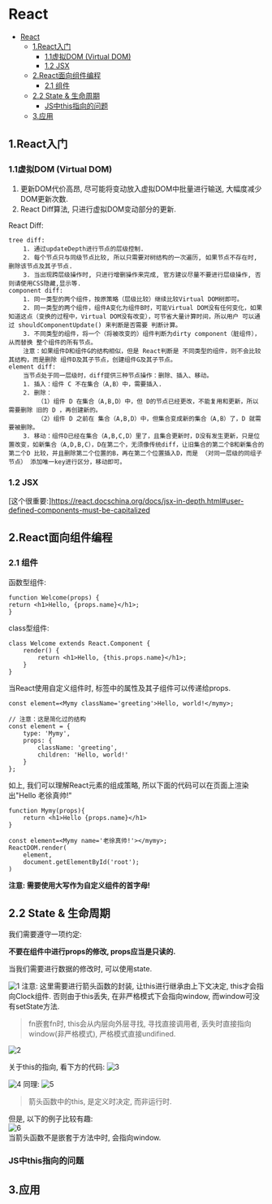# React

<!-- TOC -->

- [React](#react)
  - [1.React入门](#1react入门)
    - [1.1虚拟DOM (Virtual DOM)](#11虚拟dom-virtual-dom)
    - [1.2 JSX](#12-jsx)
  - [2.React面向组件编程](#2react面向组件编程)
    - [2.1 组件](#21-组件)
  - [2.2 State & 生命周期](#22-state--生命周期)
    - [JS中this指向的问题](#js中this指向的问题)
  - [3.应用](#3应用)

<!-- /TOC -->
## 1.React入门

### 1.1虚拟DOM (Virtual DOM)

1. 更新DOM代价高昂, 尽可能将变动放入虚拟DOM中批量进行输送, 大幅度减少DOM更新次数.
2. React Diff算法, 只进行虚拟DOM变动部分的更新.

React Diff:

    tree diff:
        1. 通过updateDepth进行节点的层级控制.
        2. 每个节点只与同级节点比较, 所以只需要对树结构的一次遍历, 如果节点不存在时, 删除该节点及其子节点.
        3. 当出现跨层级操作时, 只进行增删操作来完成, 官方建议尽量不要进行层级操作, 否则请使用CSS隐藏,显示等.
    component diff:
        1. 同一类型的两个组件，按原策略（层级比较）继续比较Virtual DOM树即可。
        2. 同一类型的两个组件，组件A变化为组件B时，可能Virtual DOM没有任何变化，如果知道这点（变换的过程中，Virtual DOM没有改变），可节省大量计算时间，所以用户 可以通过 shouldComponentUpdate() 来判断是否需要 判断计算。
        3. 不同类型的组件，将一个（将被改变的）组件判断为dirty component（脏组件），从而替换 整个组件的所有节点。
        注意：如果组件D和组件G的结构相似，但是 React判断是 不同类型的组件，则不会比较其结构，而是删除 组件D及其子节点，创建组件G及其子节点。
    element diff:
        当节点处于同一层级时，diff提供三种节点操作：删除、插入、移动。
        1. 插入：组件 C 不在集合（A,B）中，需要插入.
        2. 删除：
            （1）组件 D 在集合（A,B,D）中，但 D的节点已经更改，不能复用和更新，所以需要删除 旧的 D ，再创建新的。
            （2）组件 D 之前在 集合（A,B,D）中，但集合变成新的集合（A,B）了，D 就需要被删除。
        3. 移动：组件D已经在集合（A,B,C,D）里了，且集合更新时，D没有发生更新，只是位置改变，如新集合（A,D,B,C），D在第二个，无须像传统diff，让旧集合的第二个B和新集合的第二个D 比较，并且删除第二个位置的B，再在第二个位置插入D，而是 （对同一层级的同组子节点） 添加唯一key进行区分，移动即可。

### 1.2 JSX

[这个很重要:]<https://react.docschina.org/docs/jsx-in-depth.html#user-defined-components-must-be-capitalized>

## 2.React面向组件编程

### 2.1 组件

函数型组件:

    function Welcome(props) {
    return <h1>Hello, {props.name}</h1>;
    }

class型组件:

    class Welcome extends React.Component {
        render() {
            return <h1>Hello, {this.props.name}</h1>;
        }
    }

当React使用自定义组件时, 标签中的属性及其子组件可以传递给props.

    const element=<Mymy className='greeting'>Hello, world!</mymy>;

    // 注意：这是简化过的结构
    const element = {
        type: 'Mymy',
        props: {
            className: 'greeting',
            children: 'Hello, world!'
        }
    };

如上, 我们可以理解React元素的组成策略, 所以下面的代码可以在页面上渲染出"Hello 老徐真帅!"

    function Mymy(props){
        return <h1>Hello {props.name}</h1>
    }

    const element=<Mymy name='老徐真帅!'></mymy>;
    ReactDOM.render(
        element,
        document.getElementById('root');
    )

**注意: 需要使用大写作为自定义组件的首字母!**

## 2.2 State & 生命周期

我们需要遵守一项约定:

**不要在组件中进行props的修改, props应当是只读的.**

当我们需要进行数据的修改时, 可以使用state.

![1](./picture/01.png)
注意: 这里需要进行箭头函数的封装, 让this进行继承由上下文决定, this才会指向Clock组件. 否则由于this丢失, 在非严格模式下会指向window, 而window可没有setState方法.

>fn嵌套fn时, this会从内层向外层寻找, 寻找直接调用者, 丢失时直接指向window(非严格模式), 严格模式直接undifined.

![2](./picture/02.png)

关于this的指向, 看下方的代码:
![3](./picture/03.png)

![4](./picture/04.png)
同理:
![5](./picture/05.png)

>箭头函数中的this, 是定义时决定, 而非运行时.

但是, 以下的例子比较有趣:  
![6](./picture/06.png)  
当箭头函数不是嵌套于方法中时, 会指向window.

### JS中this指向的问题














## 3.应用

